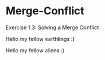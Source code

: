 # Merge-Conflict
Exercise 1.3: Solving a Merge Conflict


Hello my fellow earthlings :)

Hello my fellow aliens :)
